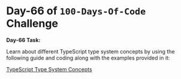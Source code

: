 # Day-66 of `100-Days-Of-Code` Challenge

**Day-66 Task:**

Learn about different TypeScript type system concepts by using the following guide and coding along with the examples provided in it:

[TypeScript Type System Concepts](./TS-Type-System-Concepts/README.md)